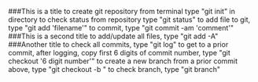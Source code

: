 ###This is a title
to create git repository from terminal type "git init" in directory
to check status from repository type "git status"
to add file to git, type "git add 'filename'"
to commit, type "git commit -am 'comment'"
###This is a second title
to add/update all files, type "git add -A"
###Another title
to check all commits, type "git log"
to get to a prior commit, after logging, copy first 6 digits of commit number, type "git checkout '6 digit number'"
to create a new branch from a prior commit above, type "git checkout -b <new-branch-name>"
to check branch, type "git branch"
